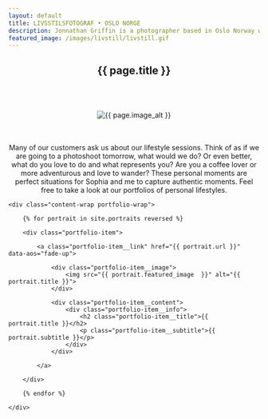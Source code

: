 ```yaml
---
layout: default
title: LIVSSTILSFOTOGRAF • OSLO NORGE
description: Jonnathan Griffin is a photographer based in Oslo Norway who focuses on landscape and nature photography.
featured_image: /images/livstill/livstill.gif
---
```


<section class="intro">
	<div class="wrap">
		<center><h1>{{ page.title }}</h1></center> <br><br><br>
		<center><img src="{{ page.featured_image }}" alt="{{ page.image_alt }}" data-aos="fade-up"/></center><br><br>
		<center><p>Many of our customers ask us about our lifestyle sessions. Think of as if we are going to a photoshoot tomorrow, what would we do? Or even better, what do you love to do and what represents you? Are you a coffee lover or more adventurous and love to wander? These personal moments are perfect situations for Sophia and me to capture authentic moments. Feel free to take a look at our portfolios of personal lifestyles.</p></center>
	</div>
</section>

<section class="portfolio">

	<div class="content-wrap portfolio-wrap">

		{% for portrait in site.portraits reversed %}

		<div class="portfolio-item">

			<a class="portfolio-item__link" href="{{ portrait.url }}" data-aos="fade-up">

				<div class="portfolio-item__image">
					<img src="{{ portrait.featured_image  }}" alt="{{ portrait.title }}">
				</div>

				<div class="portfolio-item__content">
					<div class="portfolio-item__info">
						<h2 class="portfolio-item__title">{{ portrait.title }}</h2>
						<p class="portfolio-item__subtitle">{{ portrait.subtitle }}</p>
					</div>
				</div>

			</a>

		</div>

		{% endfor %}

	</div>

</section>

